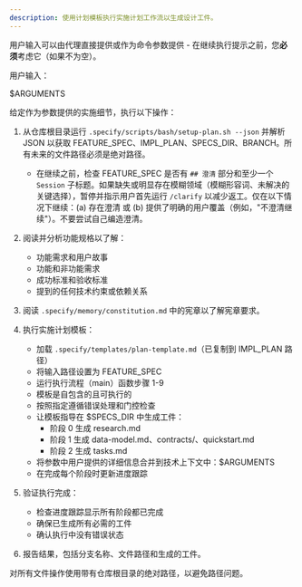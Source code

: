 ```yaml
---
description: 使用计划模板执行实施计划工作流以生成设计工件。
---
```


用户输入可以由代理直接提供或作为命令参数提供 - 在继续执行提示之前，您**必须**考虑它（如果不为空）。

用户输入：

$ARGUMENTS

给定作为参数提供的实施细节，执行以下操作：

1. 从仓库根目录运行 `.specify/scripts/bash/setup-plan.sh --json` 并解析 JSON 以获取 FEATURE_SPEC、IMPL_PLAN、SPECS_DIR、BRANCH。所有未来的文件路径必须是绝对路径。
   - 在继续之前，检查 FEATURE_SPEC 是否有 `## 澄清` 部分和至少一个 `Session` 子标题。如果缺失或明显存在模糊领域（模糊形容词、未解决的关键选择），暂停并指示用户首先运行 `/clarify` 以减少返工。仅在以下情况下继续：(a) 存在澄清 或 (b) 提供了明确的用户覆盖（例如，"不澄清继续"）。不要尝试自己编造澄清。
2. 阅读并分析功能规格以了解：
   - 功能需求和用户故事
   - 功能和非功能需求
   - 成功标准和验收标准
   - 提到的任何技术约束或依赖关系

3. 阅读 `.specify/memory/constitution.md` 中的宪章以了解宪章要求。

4. 执行实施计划模板：
   - 加载 `.specify/templates/plan-template.md`（已复制到 IMPL_PLAN 路径）
   - 将输入路径设置为 FEATURE_SPEC
   - 运行执行流程（main）函数步骤 1-9
   - 模板是自包含的且可执行的
   - 按照指定遵循错误处理和门控检查
   - 让模板指导在 $SPECS_DIR 中生成工件：
     * 阶段 0 生成 research.md
     * 阶段 1 生成 data-model.md、contracts/、quickstart.md
     * 阶段 2 生成 tasks.md
   - 将参数中用户提供的详细信息合并到技术上下文中：$ARGUMENTS
   - 在完成每个阶段时更新进度跟踪

5. 验证执行完成：
   - 检查进度跟踪显示所有阶段都已完成
   - 确保已生成所有必需的工件
   - 确认执行中没有错误状态

6. 报告结果，包括分支名称、文件路径和生成的工件。

对所有文件操作使用带有仓库根目录的绝对路径，以避免路径问题。
